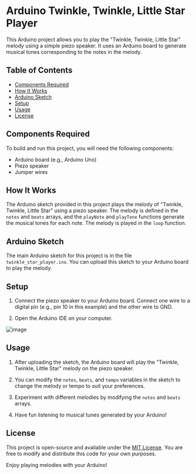 
# Arduino Twinkle, Twinkle, Little Star Player

This Arduino project allows you to play the "Twinkle, Twinkle, Little Star" melody using a simple piezo speaker. It uses an Arduino board to generate musical tones corresponding to the notes in the melody.

## Table of Contents

- [Components Required](#components-required)
- [How It Works](#how-it-works)
- [Arduino Sketch](#arduino-sketch)
- [Setup](#setup)
- [Usage](#usage)
- [License](#license)

## Components Required

To build and run this project, you will need the following components:

- Arduino board (e.g., Arduino Uno)
- Piezo speaker
- Jumper wires

## How It Works

The Arduino sketch provided in this project plays the melody of "Twinkle, Twinkle, Little Star" using a piezo speaker. The melody is defined in the `notes` and `beats` arrays, and the `playNote` and `playTone` functions generate the musical tones for each note. The melody is played in the `loop` function.

## Arduino Sketch

The main Arduino sketch for this project is in the file `twinkle_star_player.ino`. You can upload this sketch to your Arduino board to play the melody.

## Setup

1. Connect the piezo speaker to your Arduino board. Connect one wire to a digital pin (e.g., pin 10 in this example) and the other wire to GND.

2. Open the Arduino IDE on your computer.

![image](https://github.com/RoggersAnguzu/ArduinoTwinkleStarPlayer/assets/141458053/644f4f03-d727-406a-8d43-be4f6a87d14c)


## Usage

1. After uploading the sketch, the Arduino board will play the "Twinkle, Twinkle, Little Star" melody on the piezo speaker.

2. You can modify the `notes`, `beats`, and `tempo` variables in the sketch to change the melody or tempo to suit your preferences.

3. Experiment with different melodies by modifying the `notes` and `beats` arrays.

4. Have fun listening to musical tunes generated by your Arduino!

## License

This project is open-source and available under the [MIT License](LICENSE). You are free to modify and distribute this code for your own purposes.

Enjoy playing melodies with your Arduino!
